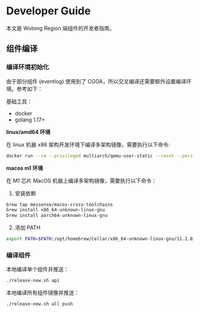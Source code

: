 # Developer Guide

本文是 Wutong Region 端组件的开发者指南。

## 组件编译

### 编译环境初始化

由于部分组件 (eventlog) 使用到了 CGOA，所以交叉编译还需要额外设置编译环境。参考如下：

基础工具：

- docker
- golang 1.17+

**linux/amd64 环境**

在 linux 机器 x86 架构开发环境下编译多架构镜像，需要执行以下命令:

```bash
docker run --rm --privileged multiarch/qemu-user-static --reset --persistent yes
```

**macos m1 环境**

在 M1 芯片 MacOS 机器上编译多架构镜像，需要执行以下命令：

1. 安装依赖

```bash
brew tap messense/macos-cross-toolchains
brew install x86_64-unknown-linux-gnu
brew install aarch64-unknown-linux-gnu
```

2. 添加 PATH

```bash
export PATH=$PATH:/opt/homebrew/Cellar/x86_64-unknown-linux-gnu/11.2.0_1/bin::/opt/homebrew/Cellar/aarch64-unknown-linux-gnu/11.2.0_1/bin
```

### 编译组件

本地编译单个组件并推送：

```bash
./release-new.sh api
```

本地编译所有组件镜像并推送：

```bash
./release-new.sh all push
```

